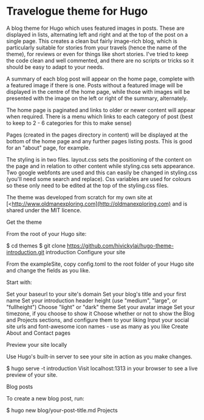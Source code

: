 # Travelogue theme for Hugo

A blog theme for Hugo which uses featured images in posts. These are displayed in lists, alternating left and right and at the top of the post on a single page. This creates a clean but fairly image-rich blog, which is particularly suitable for stories from your travels (hence the name of the theme), for reviews or even for things like short stories. I've tried to keep the code clean and well commented, and there are no scripts or tricks so it should be easy to adapt to your needs.

A summary of each blog post will appear on the home page, complete with a featured image if there is one. Posts without a featured image will be displayed in the centre of the home page, while those with images will be presented with the image on the left or right of the summary, alternately.

The home page is paginated and links to older or newer content will appear when required. There is a menu which links to each category of post (best to keep to 2 - 6 categories for this to make sense)

Pages (created in the pages directory in content) will be displayed at the bottom of the home page and any further pages listing posts. This is good for an "about" page, for example.

The styling is in two files. layout.css sets the positioning of the content on the page and in relation to other content while styling.css sets appearance. Two google webfonts are used and this can easily be changed in styling.css (you'll need some search and replace). Css variables are used for colours so these only need to be edited at the top of the styling.css files.

The theme was developed from scratch for my own site at [<http://www.oldmanexploring.com](http://oldmanexploring.com) and is shared under the MIT licence.

Get the theme

From the root of your Hugo site:

$ cd themes
$ git clone https://github.com/hivickylai/hugo-theme-introduction.git introduction
Configure your site

From the exampleSite, copy config.toml to the root folder of your Hugo site and change the fields as you like.

Start with:

Set your baseurl to your site's domain
Set your blog's title and your first name
Set your introduction header height (use "medium", "large", or "fullheight")
Choose "light" or "dark" theme
Set your avatar image
Set your timezone, if you choose to show it
Choose whether or not to show the Blog and Projects sections, and configure them to your liking
Input your social site urls and font-awesome icon names - use as many as you like
Create About and Contact pages


Preview your site locally

Use Hugo's built-in server to see your site in action as you make changes.

$ hugo serve -t introduction
Visit localhost:1313 in your browser to see a live preview of your site.

Blog posts

To create a new blog post, run:

$ hugo new blog/your-post-title.md
Projects

